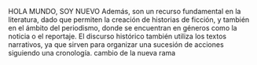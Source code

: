 HOLA MUNDO, SOY NUEVO
Además, son un recurso fundamental en la literatura, dado que permiten la creación de historias de ficción, y también en el ámbito
del periodismo, donde se encuentran en géneros como la noticia o el reportaje. El discurso histórico también utiliza los textos 
narrativos, ya que sirven para organizar una sucesión de acciones siguiendo una cronología. 
cambio de la nueva rama